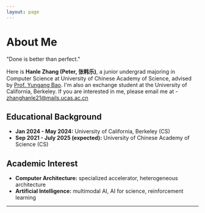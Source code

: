 ```yaml
---
layout: page
---
```


# About Me

"Done is better than perfect."

Here is **Hanle Zhang (Peter, 张韩乐)**, a junior undergrad majoring in Computer Science at University of Chinese Academy of Science, advised by [Prof. Yungang Bao](http://english.ict.cas.cn/people/scien/bln/202303/t20230321_328543.html). I'm also an exchange student at the University of California, Berkeley. If you are interested in me, please email me at - <zhanghanle21@mails.ucas.ac.cn>

## Educational Background

- **Jan 2024 - May 2024:** University of California, Berkeley (CS)
- **Sep 2021 - July 2025 (expected):** University of Chinese Academy of Science (CS)

## Academic Interest

- **Computer Architecture:** specialized accelerator, heterogeneous architecture
- **Artificial Intelligence:** multimodal AI, AI for science, reinforcement learning

---



